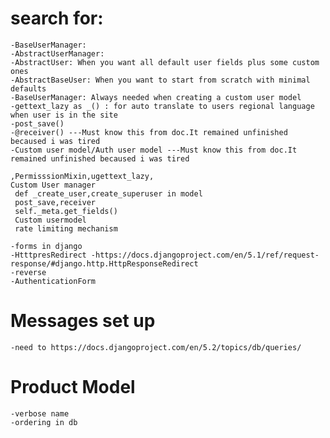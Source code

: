 # search for: 
    -BaseUserManager:
    -AbstractUserManager:
    -AbstractUser: When you want all default user fields plus some custom ones
    -AbstractBaseUser: When you want to start from scratch with minimal defaults
    -BaseUserManager: Always needed when creating a custom user model
    -gettext_lazy as _() : for auto translate to users regional language when user is in the site
    -post_save()
    -@receiver() ---Must know this from doc.It remained unfinished becaused i was tired 
    -Custom user model/Auth user model ---Must know this from doc.It remained unfinished becaused i was tired 

    ,PermisssionMixin,ugettext_lazy,
    Custom User manager
     def _create_user,create_superuser in model
     post_save,receiver
     self._meta.get_fields()
     Custom usermodel
     rate limiting mechanism

    -forms in django
    -HtttpresRedirect -https://docs.djangoproject.com/en/5.1/ref/request-response/#django.http.HttpResponseRedirect
    -reverse
    -AuthenticationForm

# Messages set up
    -need to https://docs.djangoproject.com/en/5.2/topics/db/queries/
# Product Model
    -verbose name
    -ordering in db













